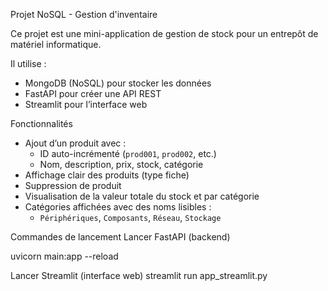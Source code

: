 Projet NoSQL - Gestion d'inventaire

Ce projet est une mini-application de gestion de stock pour un entrepôt de matériel informatique. 

Il utilise :
-  MongoDB (NoSQL) pour stocker les données  
-  FastAPI pour créer une API REST  
-  Streamlit pour l’interface web

 Fonctionnalités

- Ajout d’un produit avec :
  - ID auto-incrémenté (`prod001`, `prod002`, etc.)
  - Nom, description, prix, stock, catégorie
- Affichage clair des produits (type fiche)
- Suppression de produit 
- Visualisation de la valeur totale du stock et par catégorie
- Catégories affichées avec des noms lisibles :
  - `Périphériques`, `Composants`, `Réseau`, `Stockage`


Commandes de lancement
Lancer FastAPI (backend)

uvicorn main:app --reload

Lancer Streamlit (interface web)
streamlit run app_streamlit.py
